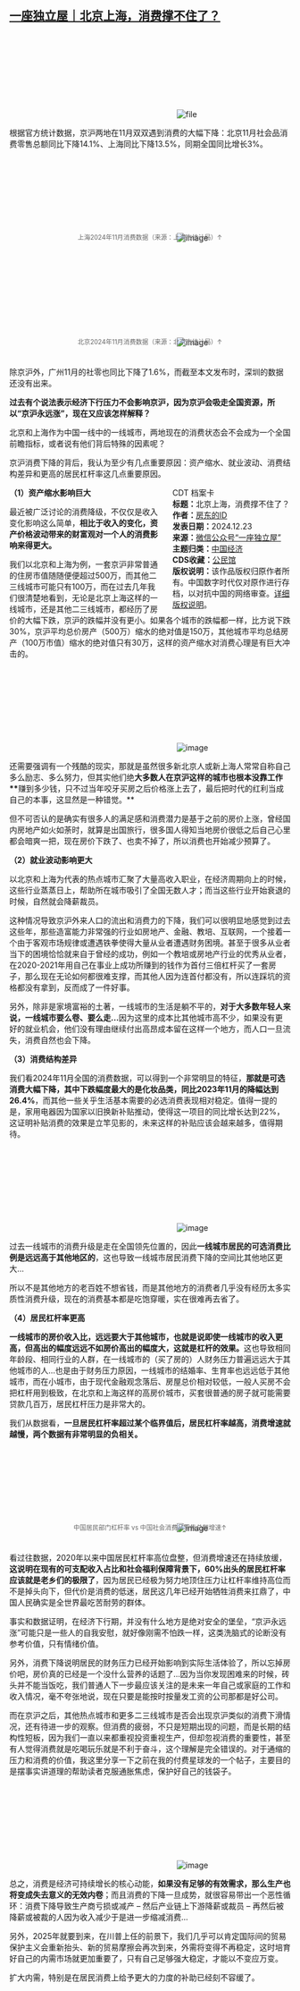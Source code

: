 <!--1734953227000-->
[一座独立屋｜北京上海，消费撑不住了？](https://chinadigitaltimes.net/chinese/714276.html)
------

<p><img decoding="async" src="data:image/svg+xml,%3Csvg%20xmlns='http://www.w3.org/2000/svg'%20viewBox='0%200%200%200'%3E%3C/svg%3E" alt="file" data-lazy-src="https://chinadigitaltimes.net/chinese/files/2024/12/image-1734952755343.png"><noscript><img decoding="async" src="https://chinadigitaltimes.net/chinese/files/2024/12/image-1734952755343.png" alt="file"></noscript></p><p>根据官方统计数据，京沪两地在11月双双遇到消费的大幅下降：北京11月社会品消费零售总额同比下降14.1%、上海同比下降13.5%，同期全国同比增长3%。</p><p><img decoding="async" src="data:image/svg+xml,%3Csvg%20xmlns='http://www.w3.org/2000/svg'%20viewBox='0%200%200%200'%3E%3C/svg%3E" alt="image" data-lazy-src="https://chinadigitaltimes.net/chinese/files/2024/12/post-714276-6769490c12c0e."><noscript><img decoding="async" src="https://chinadigitaltimes.net/chinese/files/2024/12/post-714276-6769490c12c0e." alt="image"></noscript><br><span style="font-size: 0.8em;color: #666;display: block;text-align: center;margin-bottom:32px; margin-top: -20px;line-height:22px;">上海2024年11月消费数据（来源：上海市统计局）↑</span></p><p><img decoding="async" src="data:image/svg+xml,%3Csvg%20xmlns='http://www.w3.org/2000/svg'%20viewBox='0%200%200%200'%3E%3C/svg%3E" alt="image" data-lazy-src="https://chinadigitaltimes.net/chinese/files/2024/12/post-714276-6769490c1b16a."><noscript><img decoding="async" src="https://chinadigitaltimes.net/chinese/files/2024/12/post-714276-6769490c1b16a." alt="image"></noscript><br><span style="font-size: 0.8em;color: #666;display: block;text-align: center;margin-bottom:32px; margin-top: -20px;line-height:22px;">北京2024年11月消费数据（来源：北京市统计局）↑</span></p><p>除京沪外，广州11月的社零也同比下降了1.6%，而截至本文发布时，深圳的数据还没有出来。</p><p><strong>过去有个说法表示经济下行压力不会影响京沪，因为京沪会吸走全国资源，所以“京沪永远涨”，现在又应该怎样解释？</strong></p><p>北京和上海作为中国一线中的一线城市，两地现在的消费状态会不会成为一个全国前瞻指标，或者说有他们背后特殊的因素呢？</p><p>京沪消费下降的背后，我认为至少有几点重要原因：资产缩水、就业波动、消费结构差异和更高的居民杠杆率这几点重要原因。</p><div style="width:42%;float:right;padding-left:20px;"><div class="su-spoiler su-spoiler-style-fancy su-spoiler-icon-chevron-circle" data-scroll-offset="0" data-anchor-in-url="no"><div class="su-spoiler-title" tabindex="0" role="button"><span class="su-spoiler-icon"></span>CDT 档案卡</div><div class="su-spoiler-content su-u-clearfix su-u-trim"><strong>标题：</strong>北京上海，消费撑不住了？<br><strong>作者：</strong><a href="https://chinadigitaltimes.net/space/一座独立屋" target="_blank">房东的ID</a><br><strong>发表日期：</strong>2024.12.23<br><strong>来源：</strong><a href="https://web.archive.org/web/*/https://mp.weixin.qq.com/s/SoVq-ga0gwzit8Mu1W0ZUQ" target="_blank">微信公众号“一座独立屋”</a><br><strong>主题归类：</strong><a href="https://chinadigitaltimes.net/space/中国经济" target="_blank">中国经济</a><br><strong>CDS收藏：</strong><a href="https://chinadigitaltimes.net/space/%E5%85%AC%E6%B0%91%E9%A6%86" target="_blank" rel="noopener">公民馆</a><br><strong>版权说明：</strong>该作品版权归原作者所有。中国数字时代仅对原作进行存档，以对抗中国的网络审查。<a href="https://chinadigitaltimes.net/chinese/copyright">详细版权说明</a>。</div></div></div><p><strong>（1）资产缩水影响巨大</strong></p><p>最近被广泛讨论的消费降级，不仅仅是收入变化影响这么简单，<strong>相比于收入的变化，资产价格波动带来的财富观对一个人的消费影响来得更大。</strong></p><p>我们以北京和上海为例，一套京沪非常普通的住房市值随随便便超过500万，而其他二三线城市可能只有100万，而在过去几年我们很清楚地看到，无论是北京上海这样的一线城市，还是其他二三线城市，都经历了房价的大幅下跌，京沪的跌幅并没有更小。如果各个城市的跌幅都一样，比方说下跌30%，京沪平均总价房产（500万）缩水的绝对值是150万，其他城市平均总结房产（100万市值）缩水的绝对值只有30万，这样的资产缩水对消费心理是有巨大冲击的。</p><p><img decoding="async" src="data:image/svg+xml,%3Csvg%20xmlns='http://www.w3.org/2000/svg'%20viewBox='0%200%200%200'%3E%3C/svg%3E" alt="image" data-lazy-src="https://chinadigitaltimes.net/chinese/files/2024/12/post-714276-6769490c293dd.png"><noscript><img decoding="async" src="https://chinadigitaltimes.net/chinese/files/2024/12/post-714276-6769490c293dd.png" alt="image"></noscript></p><p>还需要强调有一个残酷的现实，那就是虽然很多新北京人或新上海人常常自称自己多么励志、多么努力，但其实他们绝<strong>大多数人在京沪这样的城市也根本没靠工作**</strong>赚到多少钱，只不过当年咬牙买房之后价格涨上去了，最后把时代的红利当成自己的本事，这显然是一种错觉。**</p><p>但不可否认的是确实有很多人的满足感和消费潜力是基于之前的房价上涨，曾经国内房地产如火如荼时，就算是出国旅行，很多国人得知当地房价很低之后自己心里都会暗爽一把，现在房价下跌了、也卖不掉了，所以消费也开始减少预算了。</p><p><strong>（2）就业波动影响更大</strong></p><p>以北京和上海为代表的热点城市汇聚了大量高收入职业，在经济周期向上的时候，这些行业蒸蒸日上，帮助所在城市吸引了全国无数人才；而当这些行业开始衰退的时候，自然就会降薪裁员。</p><p>这种情况导致京沪外来人口的流出和消费力的下降，我们可以很明显地感觉到过去这些年，那些造富能力非常强的行业如房地产、金融、教培、互联网，一个接着一个由于客观市场规律或遭遇铁拳使得大量从业者遭遇财务困境。甚至于很多从业者当下的困境恰恰就来自于曾经的成功，例如一个教培或房地产行业的优秀从业者，在2020-2021年用自己在事业上成功所赚到的钱作为首付三倍杠杆买了一套房子，那么现在无论如何都很难支撑，而其他人因为连首付都没有，所以连踩坑的资格都没有拿到，反而成了一件好事。</p><p>另外，除非是家境富裕的土著，一线城市的生活是躺不平的，<strong>对于大多数年轻人来说，一线城市要么卷、要么走…</strong>因为这里的成本比其他城市高不少，如果没有更好的就业机会，他们没有理由继续付出高昂成本留在这样一个地方，而人口一旦流失，消费自然也会下降。</p><p><strong>（3）消费结构差异</strong></p><p>我们看2024年11月全国的消费数据，可以得到一个非常明显的特征，<strong>那就是可选消费大幅下降，其中下跌幅度最大的是化妆品类，同比2023年11月的降幅达到26.4%</strong>，而其他一些关乎生活基本需要的必选消费表现相对稳定。值得一提的是，家用电器因为国家以旧换新补贴推动，使得这一项目的同比增长达到22%，这证明补贴消费的效果是立竿见影的，未来这样的补贴应该会越来越多，值得期待。</p><p><img decoding="async" src="data:image/svg+xml,%3Csvg%20xmlns='http://www.w3.org/2000/svg'%20viewBox='0%200%200%200'%3E%3C/svg%3E" alt="image" data-lazy-src="https://chinadigitaltimes.net/chinese/files/2024/12/post-714276-6769490c35436."><noscript><img decoding="async" src="https://chinadigitaltimes.net/chinese/files/2024/12/post-714276-6769490c35436." alt="image"></noscript></p><p>过去一线城市的消费升级是走在全国领先位置的，因此<strong>一线城市居民的可选消费比例是远远高于其他地区的</strong>，这也导致一线城市居民消费下降的空间比其他地区更大…</p><p>所以不是其他地方的老百姓不想省钱，而是其他地方的消费者几乎没有经历太多实质性消费升级，现在的消费基本都是吃饱穿暖，实在很难再去省了。</p><p><strong>（4）居民杠杆率更高</strong></p><p><strong>一线城市的房价收入比，远远要大于其他城市，也就是说即使一线城市的收入更高，但高出的幅度远远不如房价高出的幅度大，这就是杠杆的效果。</strong>这也导致相同年龄段、相同行业的人群，在一线城市的（买了房的）人财务压力普遍远远大于其他城市的人…也是由于财务压力原因，一线城市的结婚率、生育率也远远低于其他城市，而在小城市，由于现代金融观念落后、房屋总价相对较低，一般人买房不会把杠杆用到极致，在北京和上海这样的高房价城市，买套很普通的房子就可能需要贷款几百万，居民杠杆压力是非常大的。</p><p>我们从数据看，<strong>一旦居民杠杆率超过某个临界值后，居民杠杆率越高，消费增速就越慢，两个数据有非常明显的负相关。</strong></p><p><img decoding="async" src="data:image/svg+xml,%3Csvg%20xmlns='http://www.w3.org/2000/svg'%20viewBox='0%200%200%200'%3E%3C/svg%3E" alt="image" data-lazy-src="https://chinadigitaltimes.net/chinese/files/2024/12/post-714276-6769490c3eb8c.png"><noscript><img decoding="async" src="https://chinadigitaltimes.net/chinese/files/2024/12/post-714276-6769490c3eb8c.png" alt="image"></noscript><br><span style="font-size: 0.8em;color: #666;display: block;text-align: center;margin-bottom:32px; margin-top: -20px;line-height:22px;">中国居民部门杠杆率 vs 中国社会消费品零售总额增速↑</span></p><p>看过往数据，2020年以来中国居民杠杆率高位盘整，但消费增速还在持续放缓，<strong>这说明在现有的可支配收入占比和社会福利保障背景下，60%出头的居民杠杆率应该就是老乡们的极限了</strong>，因为居民已经极为努力地顶住压力让杠杆率维持高位而不是掉头向下，但代价是消费的低迷，居民这几年已经开始牺牲消费来扛鼎了，中国人民确实是全世界最吃苦耐劳的群体。</p><p>事实和数据证明，在经济下行期，并没有什么地方是绝对安全的堡垒，“京沪永远涨”可能只是一些人的自我安慰，就好像刚需不怕跌一样，这类洗脑式的论断没有参考价值，只有情绪价值。</p><p>另外，消费下降说明居民的财务压力已经开始影响到实际生活体验了，所以忘掉房价吧，房价真的已经是一个没什么营养的话题了…因为当你发现困难来的时候，砖头并不能当饭吃，我们普通人下一步最应该关注的是未来一年自己或家庭的工作和收入情况，毫不夸张地说，现在只要是能按时按量发工资的公司那都是好公司。</p><p>而在京沪之后，其他热点城市和更多二三线城市是否会出现京沪类似的消费下滑情况，还有待进一步的观察。但消费的疲弱，不只是短期出现的问题，而是长期的结构性短板，因为我们一直以来都重视投资重视生产，但却忽视消费的重要性，甚至有人觉得消费就是吃喝玩乐就是不利于奋斗，这个理解是完全错误的。对于通缩的压力和消费的价值，我这里分享一下之前在我的付费星球发的一个帖子，主要目的是摆事实讲道理的帮助读者克服通胀焦虑，保护好自己的钱袋子。</p><p><img decoding="async" src="data:image/svg+xml,%3Csvg%20xmlns='http://www.w3.org/2000/svg'%20viewBox='0%200%200%200'%3E%3C/svg%3E" alt="image" data-lazy-src="https://chinadigitaltimes.net/chinese/files/2024/12/post-714276-6769490c53e9d."><noscript><img decoding="async" src="https://chinadigitaltimes.net/chinese/files/2024/12/post-714276-6769490c53e9d." alt="image"></noscript></p><p>总之，消费是经济可持续增长的核心动能，<strong>如果没有足够的有效需求，那么生产也将变成失去意义的无效内卷</strong>；而且消费的下降一旦成势，就很容易带出一个恶性循环：消费下降导致生产商亏损或减产 –&nbsp;然后产业链上下游降薪或裁员 – 再然后被降薪或被裁的人因为收入减少于是进一步缩减消费…</p><p>另外，2025年就要到来，在川普上任的前景下，我们几乎可以肯定国际间的贸易保护主义会重新抬头、新的贸易摩擦会再次到来，外需将变得不再稳定，这时培育好自己的内需市场就更加重要了，只有自己足够强大稳定，才能以不变应万变。</p><p>扩大内需，特别是在居民消费上给予更大的力度的补助已经刻不容缓了。</p><div class="addtoany_share_save_container addtoany_content addtoany_content_bottom"><div class="a2a_kit a2a_kit_size_32 addtoany_list" data-a2a-url="https://chinadigitaltimes.net/chinese/714276.html" data-a2a-title="一座独立屋｜北京上海，消费撑不住了？"><a class="a2a_button_facebook" href="https://www.addtoany.com/add_to/facebook?linkurl=https%3A%2F%2Fchinadigitaltimes.net%2Fchinese%2F714276.html&amp;linkname=%E4%B8%80%E5%BA%A7%E7%8B%AC%E7%AB%8B%E5%B1%8B%EF%BD%9C%E5%8C%97%E4%BA%AC%E4%B8%8A%E6%B5%B7%EF%BC%8C%E6%B6%88%E8%B4%B9%E6%92%91%E4%B8%8D%E4%BD%8F%E4%BA%86%EF%BC%9F" title="Facebook" rel="nofollow noopener" target="_blank"></a><a class="a2a_button_twitter" href="https://www.addtoany.com/add_to/twitter?linkurl=https%3A%2F%2Fchinadigitaltimes.net%2Fchinese%2F714276.html&amp;linkname=%E4%B8%80%E5%BA%A7%E7%8B%AC%E7%AB%8B%E5%B1%8B%EF%BD%9C%E5%8C%97%E4%BA%AC%E4%B8%8A%E6%B5%B7%EF%BC%8C%E6%B6%88%E8%B4%B9%E6%92%91%E4%B8%8D%E4%BD%8F%E4%BA%86%EF%BC%9F" title="Twitter" rel="nofollow noopener" target="_blank"></a><a class="a2a_button_telegram" href="https://www.addtoany.com/add_to/telegram?linkurl=https%3A%2F%2Fchinadigitaltimes.net%2Fchinese%2F714276.html&amp;linkname=%E4%B8%80%E5%BA%A7%E7%8B%AC%E7%AB%8B%E5%B1%8B%EF%BD%9C%E5%8C%97%E4%BA%AC%E4%B8%8A%E6%B5%B7%EF%BC%8C%E6%B6%88%E8%B4%B9%E6%92%91%E4%B8%8D%E4%BD%8F%E4%BA%86%EF%BC%9F" title="Telegram" rel="nofollow noopener" target="_blank"></a><a class="a2a_button_reddit" href="https://www.addtoany.com/add_to/reddit?linkurl=https%3A%2F%2Fchinadigitaltimes.net%2Fchinese%2F714276.html&amp;linkname=%E4%B8%80%E5%BA%A7%E7%8B%AC%E7%AB%8B%E5%B1%8B%EF%BD%9C%E5%8C%97%E4%BA%AC%E4%B8%8A%E6%B5%B7%EF%BC%8C%E6%B6%88%E8%B4%B9%E6%92%91%E4%B8%8D%E4%BD%8F%E4%BA%86%EF%BC%9F" title="Reddit" rel="nofollow noopener" target="_blank"></a><a class="a2a_button_whatsapp" href="https://www.addtoany.com/add_to/whatsapp?linkurl=https%3A%2F%2Fchinadigitaltimes.net%2Fchinese%2F714276.html&amp;linkname=%E4%B8%80%E5%BA%A7%E7%8B%AC%E7%AB%8B%E5%B1%8B%EF%BD%9C%E5%8C%97%E4%BA%AC%E4%B8%8A%E6%B5%B7%EF%BC%8C%E6%B6%88%E8%B4%B9%E6%92%91%E4%B8%8D%E4%BD%8F%E4%BA%86%EF%BC%9F" title="WhatsApp" rel="nofollow noopener" target="_blank"></a><a class="a2a_button_email" href="https://www.addtoany.com/add_to/email?linkurl=https%3A%2F%2Fchinadigitaltimes.net%2Fchinese%2F714276.html&amp;linkname=%E4%B8%80%E5%BA%A7%E7%8B%AC%E7%AB%8B%E5%B1%8B%EF%BD%9C%E5%8C%97%E4%BA%AC%E4%B8%8A%E6%B5%B7%EF%BC%8C%E6%B6%88%E8%B4%B9%E6%92%91%E4%B8%8D%E4%BD%8F%E4%BA%86%EF%BC%9F" title="Email" rel="nofollow noopener" target="_blank"></a><a class="a2a_button_copy_link" href="https://www.addtoany.com/add_to/copy_link?linkurl=https%3A%2F%2Fchinadigitaltimes.net%2Fchinese%2F714276.html&amp;linkname=%E4%B8%80%E5%BA%A7%E7%8B%AC%E7%AB%8B%E5%B1%8B%EF%BD%9C%E5%8C%97%E4%BA%AC%E4%B8%8A%E6%B5%B7%EF%BC%8C%E6%B6%88%E8%B4%B9%E6%92%91%E4%B8%8D%E4%BD%8F%E4%BA%86%EF%BC%9F" title="Copy Link" rel="nofollow noopener" target="_blank"></a><a class="a2a_dd addtoany_share_save addtoany_share" href="https://www.addtoany.com/share"></a></div></div>

